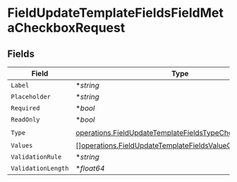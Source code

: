 # FieldUpdateTemplateFieldsFieldMetaCheckboxRequest


## Fields

| Field                                                                                                                                | Type                                                                                                                                 | Required                                                                                                                             | Description                                                                                                                          |
| ------------------------------------------------------------------------------------------------------------------------------------ | ------------------------------------------------------------------------------------------------------------------------------------ | ------------------------------------------------------------------------------------------------------------------------------------ | ------------------------------------------------------------------------------------------------------------------------------------ |
| `Label`                                                                                                                              | **string*                                                                                                                            | :heavy_minus_sign:                                                                                                                   | N/A                                                                                                                                  |
| `Placeholder`                                                                                                                        | **string*                                                                                                                            | :heavy_minus_sign:                                                                                                                   | N/A                                                                                                                                  |
| `Required`                                                                                                                           | **bool*                                                                                                                              | :heavy_minus_sign:                                                                                                                   | N/A                                                                                                                                  |
| `ReadOnly`                                                                                                                           | **bool*                                                                                                                              | :heavy_minus_sign:                                                                                                                   | N/A                                                                                                                                  |
| `Type`                                                                                                                               | [operations.FieldUpdateTemplateFieldsTypeCheckboxRequest2](../../models/operations/fieldupdatetemplatefieldstypecheckboxrequest2.md) | :heavy_check_mark:                                                                                                                   | N/A                                                                                                                                  |
| `Values`                                                                                                                             | [][operations.FieldUpdateTemplateFieldsValueCheckbox](../../models/operations/fieldupdatetemplatefieldsvaluecheckbox.md)             | :heavy_minus_sign:                                                                                                                   | N/A                                                                                                                                  |
| `ValidationRule`                                                                                                                     | **string*                                                                                                                            | :heavy_minus_sign:                                                                                                                   | N/A                                                                                                                                  |
| `ValidationLength`                                                                                                                   | **float64*                                                                                                                           | :heavy_minus_sign:                                                                                                                   | N/A                                                                                                                                  |